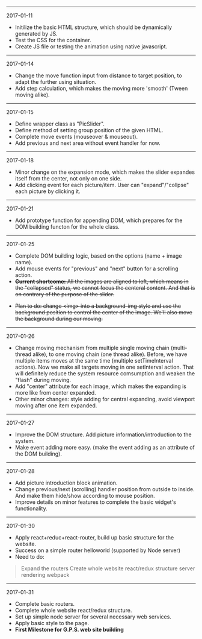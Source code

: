 *****************************************************************
2017-01-11
* Initilize the basic HTML structure, which should be dynamically generated by JS.
* Test the CSS for the container.
* Create JS file or testing the animation using native javascript.

*****************************************************************

2017-01-14
* Change the move function input from distance to target position, to adapt the further using situation.
* Add step calculation, which makes the moving more 'smooth' (Tween moving alike).

*****************************************************************

2017-01-15
* Define wrapper class as "PicSlider".
* Define method of setting group position of the given HTML.
* Complete move events (mouseover & mouseout).
* Add previous and next area without event handler for now.

*****************************************************************

2017-01-18
* Minor change on the expansion mode, which makes the slider expandes itself from the center, not only on one side.
* Add clicking event for each picture/item. User can "expand"/"collpse" each picture by clicking it.

******************************************************************

2017-01-21
* Add prototype function for appending DOM, which prepares for the DOM building functon for the whole class.

*****************************************************************

2017-01-25
* Complete DOM building logic, based on the options (name + image name).
* Add mouse events for "previous" and "next" button for a scrolling action.
* ~~**Current shortcome:** All the images are aligned to left, which means in the "collapsed" status, we cannot focus the centeral content. And that is on contrary of the purpose of the slider.~~
- ~~Plan to do: change \<img\> into a background-img style and use the background position to control the center of the image. We'll also move the background during our moving.~~

******************************************************************

2017-01-26
* Change moving mechanism from multiple single moving chain (multi-thread alike), to one moving chain (one thread alike). Before, we have multiple items moves at the same time (multiple setTimeInterval actions). Now we make all targets moving in one setInterval action. That will definitely reduce the system resource comsumption and weaken the "flash" during moving.
* Add "center" attribute for each image, which makes the expanding is more like from center expanded.
* Other minor changes: style adding for central expanding, avoid viewport moving after one item expanded.

*******************************************************************

2017-01-27
* Improve the DOM structure. Add picture information/introduction to the system.
* Make event adding more easy. (make the event adding as an attribute of the DOM building).

*******************************************************************

2017-01-28
* Add picture introduction block animation.
* Change previous/next (scrolling) handler position from outside to inside. And make them hide/show according to mouse position.
* Improve details on minor features to complete the basic widget's functionality.

********************************************************************

2017-01-30
* Apply react+reduc+react-router, build up basic structure for the website.
* Success on a simple router helloworld (supported by Node server)
* Need to do:
> Expand the routers
> Create whole website react/redux structure
> server rendering
> webpack

********************************************************************

2017-01-31
* Complete basic routers.
* Complete whole website react/redux structure.
* Set up simple node server for several necessary web services.
* Apply basic style to the page.
* **First Milestone for G.P.S. web site building**
